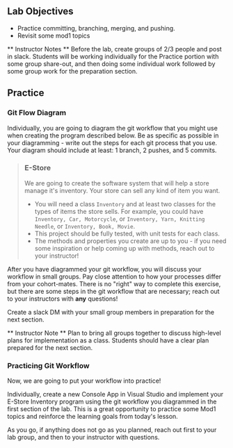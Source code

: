 ## Lab Objectives
* Practice committing, branching, merging, and pushing.
* Revisit some mod1 topics

** Instructor Notes **  Before the lab, create groups of 2/3 people and post in slack.  Students will be working individually for the Practice portion with some group share-out, and then doing some individual work followed by some group work for the preparation section.

## Practice

### Git Flow Diagram

Individually, you are going to diagram the git workflow that you might use when creating the program described below.  Be as specific as possible in your diagramming - write out the steps for each git process that you use.  Your diagram should include at least: 1 branch, 2 pushes, and 5 commits.


> ### E-Store
> 
> We are going to create the software system that will help a store manage it's inventory.  Your store can sell any kind of item you want.  
> - You will need a class `Inventory` and at least two classes for the types of items the store sells.  For example, you could have `Inventory, Car, Motorcycle`, or `Inventory, Yarn, Knitting Needle`, or `Inventory, Book, Movie`.
> - This project should be fully tested, with unit tests for each class.
> - The methods and properties you create are up to you - if you need some inspiration or help coming up with methods, reach out to your instructor!

After you have diagrammed your git workflow, you will discuss your workflow in small groups.  Pay close attention to how your processes differ from your cohort-mates.  There is no "right" way to complete this exercise, but there are some steps in the git workflow that are necessary; reach out to your instructors with **any** questions!

Create a slack DM with your small group members in preparation for the next section.

** Instructor Note ** Plan to bring all groups together to discuss high-level plans for implementation as a class.  Students should have a clear plan prepared for the next section.

### Practicing Git Workflow
Now, we are going to put your workflow into practice!

Individually, create a new Console App in Visual Studio and implement your E-Store Inventory program using the git workflow you diagrammed in the first section of the lab.  This is a great opportunity to practice some Mod1 topics and reinforce the learning goals from today's lesson.

As you go, if anything does not go as you planned, reach out first to your lab group, and then to your instructor with questions.


